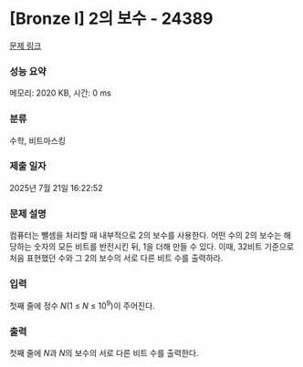 # [Bronze I] 2의 보수 - 24389 

[문제 링크](https://www.acmicpc.net/problem/24389) 

### 성능 요약

메모리: 2020 KB, 시간: 0 ms

### 분류

수학, 비트마스킹

### 제출 일자

2025년 7월 21일 16:22:52

### 문제 설명

<p>컴퓨터는 뺄셈을 처리할 때 내부적으로 2의 보수를 사용한다. 어떤 수의 2의 보수는 해당하는 숫자의 모든 비트를 반전시킨 뒤, 1을 더해 만들 수 있다. 이때, 32비트 기준으로 처음 표현했던 수와 그 2의 보수의 서로 다른 비트 수를 출력하라. </p>

### 입력 

 <p>첫째 줄에 정수 <em>N</em>(1 ≤ <em>N</em> ≤ 10<sup>9</sup>)이 주어진다.</p>

### 출력 

 <p>첫째 줄에 <em>N</em>과 <em>N</em>의 보수의 서로 다른 비트 수를 출력한다.</p>

